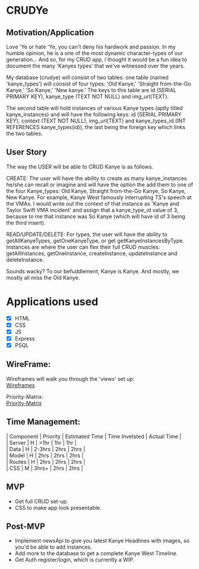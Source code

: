 # CRUDYe

## Motivation/Application

Love 'Ye or hate 'Ye, you can't deny his hardwork and passion. In my humble opinion, he is a one of the most dynamic character-types of our generation... And so, for my CRUD app, I thought it would be a fun idea to document the many 'Kanyes types' that we've witnessed over the years. 

My database (crudye) will consist of two tables: one table (named 'kanye_types') will consist of four types: 'Old Kanye,' 'Straight from-the-Go Kanye,' 'So Kanye,' 'New kanye.' The keys to this table are id (SERIAL PRIMARY KEY), kanye_type (TEXT NOT NULL) and img_url(TEXT). 

The second table will hold instances of various Kanye types (aptly titled kanye_instances) and will have the following keys: id (SERIAL PRIMARY KEY), context (TEXT NOT NULL), img_url(TEXT) and kanye_types_id (INT REFERENCES kanye_types(id)), the last being the foreign key which links the two tables.

## User Story

The way the USER will be able to CRUD Kanye is as follows.

CREATE: The user will have the ability to create as many kanye_instances he/she can recall or imagine and will have the option the add them to one of the four Kanye_types: Old Kanye, Straight from-the-Go Kanye, So Kanye, New Kanye. For example, Kanye West famously interrupting TS's speech at the VMAs. I would write out the context of that instance as 'Kanye and Taylor Swift VMA incident' and assign that a kanye_type_id value of 3, because to me that instance was So Kanye (which will have id of 3 being the third insert).

READ/UPDATE/DELETE: For types, the user will have the ability to getAllKanyeTypes,  getOneKanyeType, or get getKanyeInstancesByType. Instances are where the user can flex their full CRUD muscles: getAllInstances, getOneInstance, createInstance, updateInstance and deleteInstance.

Sounds wacky? To our befuddlement, Kanye is Kanye. And mostly, we mostly all miss the Old Kanye.

# Applications used

- [x] HTML
- [x] CSS
- [x] JS
- [x] Express
- [x] PSQL

## WireFrame:

Wireframes will walk you through the 'views' set up:<br />
[Wireframes](images/CRUDYe-wireframe.jpg?raw=true "Wireframes")

Priority-Matrix:<br />
[Priority-Matrix](CRUDYe-Priority-Matrix.jpg?raw=true "Priority-Matrix")

## Time Management:

| Component | Priority | Estimated Time | Time Invetsted | Actual Time |<br />
| Server | H |  >1hr | 1hr | 1hr |<br />
| Data | H | 2-3hrs | 2hrs | 2hrs |<br />
| Model | H |  2hrs | 2hrs | 2hrs |<br />
| Routes | H |  2hrs | 2hrs | 2hrs |<br />
| CSS | M |  3hrs+ | 2hrs | 2hrs |<br />

## MVP
- Get full CRUD set-up.
- CSS to make app look presentable.

## Post-MVP
- Implement newsApi to give you latest Kanye Headlines with images, so you'd be able to
add instances.
- Add more to the database to get a complete Kanye West Timeline.
- Get Auth register/login, which is currently a WIP.





